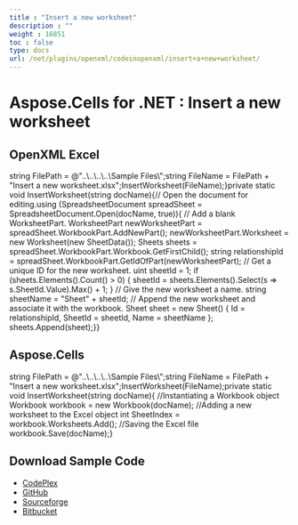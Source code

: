 ```yaml
---
title : "Insert a new worksheet" 
description : "" 
weight : 16851 
toc : false
type: docs
url: /net/plugins/openxml/codeinopenxml/insert+a+new+worksheet/
---
```


# Aspose.Cells for .NET : Insert a new worksheet


## OpenXML Excel

string FilePath = @"..\\..\\..\\..\\Sample Files\\";string FileName = FilePath + "Insert a new worksheet.xlsx";InsertWorksheet(FileName);}private static void InsertWorksheet(string docName){// Open the document for editing.using (SpreadsheetDocument spreadSheet = SpreadsheetDocument.Open(docName, true)){    // Add a blank WorksheetPart.    WorksheetPart newWorksheetPart = spreadSheet.WorkbookPart.AddNewPart<WorksheetPart>();    newWorksheetPart.Worksheet = new Worksheet(new SheetData());    Sheets sheets = spreadSheet.WorkbookPart.Workbook.GetFirstChild<Sheets>();    string relationshipId = spreadSheet.WorkbookPart.GetIdOfPart(newWorksheetPart);    // Get a unique ID for the new worksheet.    uint sheetId = 1;    if (sheets.Elements<Sheet>().Count() > 0)    {        sheetId = sheets.Elements<Sheet>().Select(s => s.SheetId.Value).Max() + 1;    }    // Give the new worksheet a name.    string sheetName = "Sheet" + sheetId;    // Append the new worksheet and associate it with the workbook.    Sheet sheet = new Sheet() { Id = relationshipId, SheetId = sheetId, Name = sheetName };    sheets.Append(sheet);}}

## Aspose.Cells

string FilePath = @"..\\..\\..\\..\\Sample Files\\";string FileName = FilePath + "Insert a new worksheet.xlsx";InsertWorksheet(FileName);private static void InsertWorksheet(string docName){  //Instantiating a Workbook object  Workbook workbook = new Workbook(docName);  //Adding a new worksheet to the Excel object  int SheetIndex = workbook.Worksheets.Add();  //Saving the Excel file  workbook.Save(docName);}

## Download Sample Code

*   [CodePlex](https://asposeopenxml.codeplex.com/releases/view/616479)
*   [GitHub](https://github.com/aspose-cells/Aspose.Cells-for-.NET/releases/tag/AsposeCellsVsOpenXMLv1.1)
*   [Sourceforge](https://sourceforge.net/projects/asposeopenxml/files/Aspose.Cells%20Vs%20OpenXML/Insert%20a%20new%20worksheet%20(Aspose.Cells).zip/download)
*   [Bitbucket](https://bitbucket.org/asposemarketplace/aspose-for-openxml/downloads/Insert%20a%20new%20worksheet%20(Aspose.Cells).zip)

